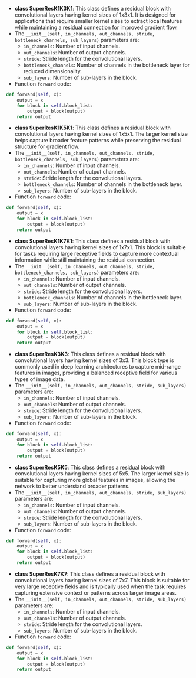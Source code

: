 - **class SuperResK1K3K1**: This class defines a residual block with convolutional layers having kernel sizes of 1x3x1. It is designed for applications that require smaller kernel sizes to extract local features while maintaining a residual connection for improved gradient flow.
- The `__init__(self, in_channels, out_channels, stride, bottleneck_channels, sub_layers)` parameters are:
    - `in_channels`: Number of input channels.
    - `out_channels`: Number of output channels.
    - `stride`: Stride length for the convolutional layers.
    - `bottleneck_channels`: Number of channels in the bottleneck layer for reduced dimensionality.
    - `sub_layers`: Number of sub-layers in the block.
- Function `forward` code:
```python
def forward(self, x):
    output = x
    for block in self.block_list:
        output = block(output)
    return output
```

- **class SuperResK1K5K1**: This class defines a residual block with convolutional layers having kernel sizes of 1x5x1. The larger kernel size helps capture broader feature patterns while preserving the residual structure for gradient flow.
- The `__init__(self, in_channels, out_channels, stride, bottleneck_channels, sub_layers)` parameters are:
    - `in_channels`: Number of input channels.
    - `out_channels`: Number of output channels.
    - `stride`: Stride length for the convolutional layers.
    - `bottleneck_channels`: Number of channels in the bottleneck layer.
    - `sub_layers`: Number of sub-layers in the block.
- Function `forward` code:
```python
def forward(self, x):
    output = x
    for block in self.block_list:
        output = block(output)
    return output
```

- **class SuperResK1K7K1**: This class defines a residual block with convolutional layers having kernel sizes of 1x7x1. This block is suitable for tasks requiring large receptive fields to capture more contextual information while still maintaining the residual connection.
- The `__init__(self, in_channels, out_channels, stride, bottleneck_channels, sub_layers)` parameters are:
    - `in_channels`: Number of input channels.
    - `out_channels`: Number of output channels.
    - `stride`: Stride length for the convolutional layers.
    - `bottleneck_channels`: Number of channels in the bottleneck layer.
    - `sub_layers`: Number of sub-layers in the block.
- Function `forward` code:
```python
def forward(self, x):
    output = x
    for block in self.block_list:
        output = block(output)
    return output
```

- **class SuperResK3K3**: This class defines a residual block with convolutional layers having kernel sizes of 3x3. This block type is commonly used in deep learning architectures to capture mid-range features in images, providing a balanced receptive field for various types of image data.
- The `__init__(self, in_channels, out_channels, stride, sub_layers)` parameters are:
    - `in_channels`: Number of input channels.
    - `out_channels`: Number of output channels.
    - `stride`: Stride length for the convolutional layers.
    - `sub_layers`: Number of sub-layers in the block.
- Function `forward` code:
```python
def forward(self, x):
    output = x
    for block in self.block_list:
        output = block(output)
    return output
```

- **class SuperResK5K5**: This class defines a residual block with convolutional layers having kernel sizes of 5x5. The larger kernel size is suitable for capturing more global features in images, allowing the network to better understand broader patterns.
- The `__init__(self, in_channels, out_channels, stride, sub_layers)` parameters are:
    - `in_channels`: Number of input channels.
    - `out_channels`: Number of output channels.
    - `stride`: Stride length for the convolutional layers.
    - `sub_layers`: Number of sub-layers in the block.
- Function `forward` code:
```python
def forward(self, x):
    output = x
    for block in self.block_list:
        output = block(output)
    return output
```

- **class SuperResK7K7**: This class defines a residual block with convolutional layers having kernel sizes of 7x7. This block is suitable for very large receptive fields and is typically used when the task requires capturing extensive context or patterns across larger image areas.
- The `__init__(self, in_channels, out_channels, stride, sub_layers)` parameters are:
    - `in_channels`: Number of input channels.
    - `out_channels`: Number of output channels.
    - `stride`: Stride length for the convolutional layers.
    - `sub_layers`: Number of sub-layers in the block.
- Function `forward` code:
```python
def forward(self, x):
    output = x
    for block in self.block_list:
        output = block(output)
    return output
```